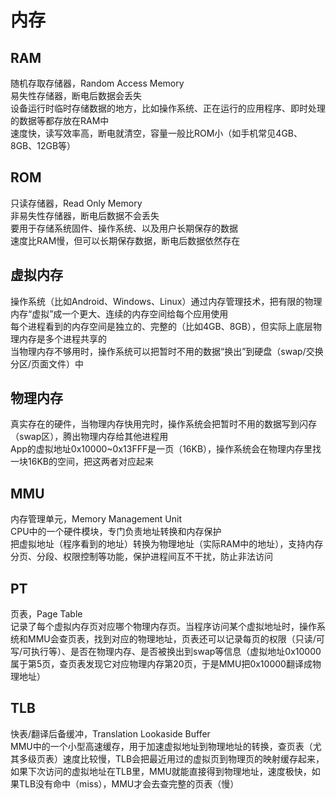 # 内存
## RAM
随机存取存储器，Random Access Memory  
易失性存储器，断电后数据会丢失  
设备运行时临时存储数据的地方，比如操作系统、正在运行的应用程序、即时处理的数据等都存放在RAM中  
速度快，读写效率高，断电就清空，容量一般比ROM小（如手机常见4GB、8GB、12GB等）
## ROM
只读存储器，Read Only Memory  
非易失性存储器，断电后数据不会丢失  
要用于存储系统固件、操作系统、以及用户长期保存的数据  
速度比RAM慢，但可以长期保存数据，断电后数据依然存在
## 虚拟内存
操作系统（比如Android、Windows、Linux）通过内存管理技术，把有限的物理内存“虚拟”成一个更大、连续的内存空间给每个应用使用  
每个进程看到的内存空间是独立的、完整的（比如4GB、8GB），但实际上底层物理内存是多个进程共享的  
当物理内存不够用时，操作系统可以把暂时不用的数据“换出”到硬盘（swap/交换分区/页面文件）中
## 物理内存
真实存在的硬件，当物理内存快用完时，操作系统会把暂时不用的数据写到闪存（swap区），腾出物理内存给其他进程用  
App的虚拟地址0x10000~0x13FFF是一页（16KB），操作系统会在物理内存里找一块16KB的空间，把这两者对应起来
## MMU
内存管理单元，Memory Management Unit  
CPU中的一个硬件模块，专门负责地址转换和内存保护  
把虚拟地址（程序看到的地址）转换为物理地址（实际RAM中的地址），支持内存分页、分段、权限控制等功能，保护进程间互不干扰，防止非法访问
## PT
页表，Page Table  
记录了每个虚拟内存页对应哪个物理内存页。当程序访问某个虚拟地址时，操作系统和MMU会查页表，找到对应的物理地址，页表还可以记录每页的权限（只读/可写/可执行等）、是否在物理内存、是否被换出到swap等信息（虚拟地址0x10000属于第5页，查页表发现它对应物理内存第20页，于是MMU把0x10000翻译成物理地址）
## TLB
快表/翻译后备缓冲，Translation Lookaside Buffer  
MMU中的一个小型高速缓存，用于加速虚拟地址到物理地址的转换，查页表（尤其多级页表）速度比较慢，TLB会把最近用过的虚拟页到物理页的映射缓存起来，如果下次访问的虚拟地址在TLB里，MMU就能直接得到物理地址，速度极快，如果TLB没有命中（miss），MMU才会去查完整的页表（慢）
